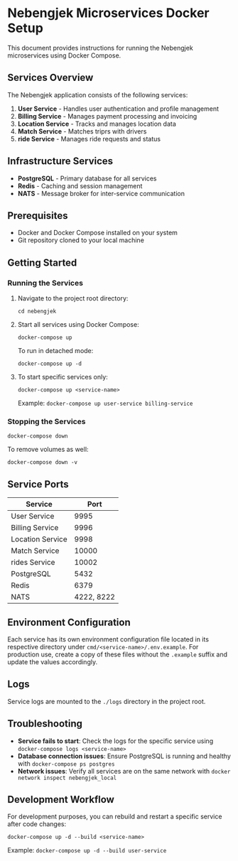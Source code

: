 # Nebengjek Microservices Docker Setup

This document provides instructions for running the Nebengjek microservices using Docker Compose.

## Services Overview

The Nebengjek application consists of the following services:

1. **User Service** - Handles user authentication and profile management
2. **Billing Service** - Manages payment processing and invoicing
3. **Location Service** - Tracks and manages location data
4. **Match Service** - Matches triprs with drivers
5. **ride Service** - Manages ride requests and status

## Infrastructure Services

- **PostgreSQL** - Primary database for all services
- **Redis** - Caching and session management
- **NATS** - Message broker for inter-service communication

## Prerequisites

- Docker and Docker Compose installed on your system
- Git repository cloned to your local machine

## Getting Started

### Running the Services

1. Navigate to the project root directory:
   ```
   cd nebengjek
   ```

2. Start all services using Docker Compose:
   ```
   docker-compose up
   ```

   To run in detached mode:
   ```
   docker-compose up -d
   ```

3. To start specific services only:
   ```
   docker-compose up <service-name>
   ```
   Example: `docker-compose up user-service billing-service`

### Stopping the Services

```
docker-compose down
```

To remove volumes as well:
```
docker-compose down -v
```

## Service Ports

| Service | Port |
|---------|--------|
| User Service | 9995 |
| Billing Service | 9996 |
| Location Service | 9998 |
| Match Service | 10000 |
| rides Service | 10002 |
| PostgreSQL | 5432 |
| Redis | 6379 |
| NATS | 4222, 8222 |

## Environment Configuration

Each service has its own environment configuration file located in its respective directory under `cmd/<service-name>/.env.example`. For production use, create a copy of these files without the `.example` suffix and update the values accordingly.

## Logs

Service logs are mounted to the `./logs` directory in the project root.

## Troubleshooting

- **Service fails to start**: Check the logs for the specific service using `docker-compose logs <service-name>`
- **Database connection issues**: Ensure PostgreSQL is running and healthy with `docker-compose ps postgres`
- **Network issues**: Verify all services are on the same network with `docker network inspect nebengjek_local`

## Development Workflow

For development purposes, you can rebuild and restart a specific service after code changes:

```
docker-compose up -d --build <service-name>
```

Example: `docker-compose up -d --build user-service`